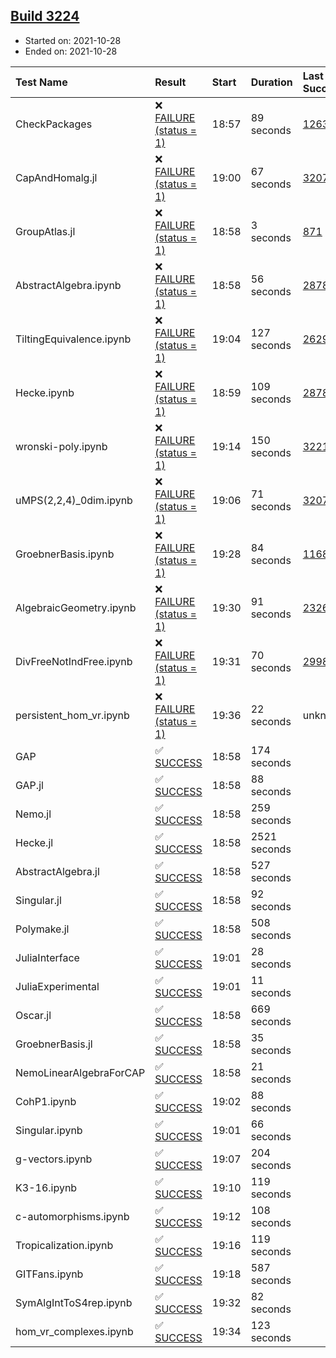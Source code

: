 ## [Build 3224](https://oscarci.mathematik.uni-kl.de/job/oscar-stable/3224/)

* Started on: 2021-10-28
* Ended on: 2021-10-28

| Test Name    | Result | Start | Duration | Last Success | First Failure |
|:-------------|:-------|:------|:---------|:-------------|:--------------|
| CheckPackages | ❌ [FAILURE (status = 1)](https://oscarci.mathematik.uni-kl.de/job/oscar-stable/3224/artifact/logs/build-3224/CheckPackages.log) | 18:57 | 89 seconds | [1263](https://oscarci.mathematik.uni-kl.de/job/oscar-stable/1263/) | [1264](https://oscarci.mathematik.uni-kl.de/job/oscar-stable/1264/) |
| CapAndHomalg.jl | ❌ [FAILURE (status = 1)](https://oscarci.mathematik.uni-kl.de/job/oscar-stable/3224/artifact/logs/build-3224/CapAndHomalg.jl.log) | 19:00 | 67 seconds | [3207](https://oscarci.mathematik.uni-kl.de/job/oscar-stable/3207/) | [3208](https://oscarci.mathematik.uni-kl.de/job/oscar-stable/3208/) |
| GroupAtlas.jl | ❌ [FAILURE (status = 1)](https://oscarci.mathematik.uni-kl.de/job/oscar-stable/3224/artifact/logs/build-3224/GroupAtlas.jl.log) | 18:58 | 3 seconds | [871](https://oscarci.mathematik.uni-kl.de/job/oscar-stable/871/) | [872](https://oscarci.mathematik.uni-kl.de/job/oscar-stable/872/) |
| AbstractAlgebra.ipynb | ❌ [FAILURE (status = 1)](https://oscarci.mathematik.uni-kl.de/job/oscar-stable/3224/artifact/logs/build-3224/AbstractAlgebra.ipynb.log) | 18:58 | 56 seconds | [2878](https://oscarci.mathematik.uni-kl.de/job/oscar-stable/2878/) | [2879](https://oscarci.mathematik.uni-kl.de/job/oscar-stable/2879/) |
| TiltingEquivalence.ipynb | ❌ [FAILURE (status = 1)](https://oscarci.mathematik.uni-kl.de/job/oscar-stable/3224/artifact/logs/build-3224/TiltingEquivalence.ipynb.log) | 19:04 | 127 seconds | [2629](https://oscarci.mathematik.uni-kl.de/job/oscar-stable/2629/) | [2630](https://oscarci.mathematik.uni-kl.de/job/oscar-stable/2630/) |
| Hecke.ipynb | ❌ [FAILURE (status = 1)](https://oscarci.mathematik.uni-kl.de/job/oscar-stable/3224/artifact/logs/build-3224/Hecke.ipynb.log) | 18:59 | 109 seconds | [2878](https://oscarci.mathematik.uni-kl.de/job/oscar-stable/2878/) | [2879](https://oscarci.mathematik.uni-kl.de/job/oscar-stable/2879/) |
| wronski-poly.ipynb | ❌ [FAILURE (status = 1)](https://oscarci.mathematik.uni-kl.de/job/oscar-stable/3224/artifact/logs/build-3224/wronski-poly.ipynb.log) | 19:14 | 150 seconds | [3221](https://oscarci.mathematik.uni-kl.de/job/oscar-stable/3221/) | [3222](https://oscarci.mathematik.uni-kl.de/job/oscar-stable/3222/) |
| uMPS(2,2,4)_0dim.ipynb | ❌ [FAILURE (status = 1)](https://oscarci.mathematik.uni-kl.de/job/oscar-stable/3224/artifact/logs/build-3224/uMPS-2-2-4-_0dim.ipynb.log) | 19:06 | 71 seconds | [3207](https://oscarci.mathematik.uni-kl.de/job/oscar-stable/3207/) | [3208](https://oscarci.mathematik.uni-kl.de/job/oscar-stable/3208/) |
| GroebnerBasis.ipynb | ❌ [FAILURE (status = 1)](https://oscarci.mathematik.uni-kl.de/job/oscar-stable/3224/artifact/logs/build-3224/GroebnerBasis.ipynb.log) | 19:28 | 84 seconds | [1168](https://oscarci.mathematik.uni-kl.de/job/oscar-stable/1168/) | [1169](https://oscarci.mathematik.uni-kl.de/job/oscar-stable/1169/) |
| AlgebraicGeometry.ipynb | ❌ [FAILURE (status = 1)](https://oscarci.mathematik.uni-kl.de/job/oscar-stable/3224/artifact/logs/build-3224/AlgebraicGeometry.ipynb.log) | 19:30 | 91 seconds | [2326](https://oscarci.mathematik.uni-kl.de/job/oscar-stable/2326/) | [2327](https://oscarci.mathematik.uni-kl.de/job/oscar-stable/2327/) |
| DivFreeNotIndFree.ipynb | ❌ [FAILURE (status = 1)](https://oscarci.mathematik.uni-kl.de/job/oscar-stable/3224/artifact/logs/build-3224/DivFreeNotIndFree.ipynb.log) | 19:31 | 70 seconds | [2998](https://oscarci.mathematik.uni-kl.de/job/oscar-stable/2998/) | [2999](https://oscarci.mathematik.uni-kl.de/job/oscar-stable/2999/) |
| persistent_hom_vr.ipynb | ❌ [FAILURE (status = 1)](https://oscarci.mathematik.uni-kl.de/job/oscar-stable/3224/artifact/logs/build-3224/persistent_hom_vr.ipynb.log) | 19:36 | 22 seconds | unknown | unknown |
| GAP | ✅ [SUCCESS](https://oscarci.mathematik.uni-kl.de/job/oscar-stable/3224/artifact/logs/build-3224/GAP.log) | 18:58 | 174 seconds |  |  |
| GAP.jl | ✅ [SUCCESS](https://oscarci.mathematik.uni-kl.de/job/oscar-stable/3224/artifact/logs/build-3224/GAP.jl.log) | 18:58 | 88 seconds |  |  |
| Nemo.jl | ✅ [SUCCESS](https://oscarci.mathematik.uni-kl.de/job/oscar-stable/3224/artifact/logs/build-3224/Nemo.jl.log) | 18:58 | 259 seconds |  |  |
| Hecke.jl | ✅ [SUCCESS](https://oscarci.mathematik.uni-kl.de/job/oscar-stable/3224/artifact/logs/build-3224/Hecke.jl.log) | 18:58 | 2521 seconds |  |  |
| AbstractAlgebra.jl | ✅ [SUCCESS](https://oscarci.mathematik.uni-kl.de/job/oscar-stable/3224/artifact/logs/build-3224/AbstractAlgebra.jl.log) | 18:58 | 527 seconds |  |  |
| Singular.jl | ✅ [SUCCESS](https://oscarci.mathematik.uni-kl.de/job/oscar-stable/3224/artifact/logs/build-3224/Singular.jl.log) | 18:58 | 92 seconds |  |  |
| Polymake.jl | ✅ [SUCCESS](https://oscarci.mathematik.uni-kl.de/job/oscar-stable/3224/artifact/logs/build-3224/Polymake.jl.log) | 18:58 | 508 seconds |  |  |
| JuliaInterface | ✅ [SUCCESS](https://oscarci.mathematik.uni-kl.de/job/oscar-stable/3224/artifact/logs/build-3224/JuliaInterface.log) | 19:01 | 28 seconds |  |  |
| JuliaExperimental | ✅ [SUCCESS](https://oscarci.mathematik.uni-kl.de/job/oscar-stable/3224/artifact/logs/build-3224/JuliaExperimental.log) | 19:01 | 11 seconds |  |  |
| Oscar.jl | ✅ [SUCCESS](https://oscarci.mathematik.uni-kl.de/job/oscar-stable/3224/artifact/logs/build-3224/Oscar.jl.log) | 18:58 | 669 seconds |  |  |
| GroebnerBasis.jl | ✅ [SUCCESS](https://oscarci.mathematik.uni-kl.de/job/oscar-stable/3224/artifact/logs/build-3224/GroebnerBasis.jl.log) | 18:58 | 35 seconds |  |  |
| NemoLinearAlgebraForCAP | ✅ [SUCCESS](https://oscarci.mathematik.uni-kl.de/job/oscar-stable/3224/artifact/logs/build-3224/NemoLinearAlgebraForCAP.log) | 18:58 | 21 seconds |  |  |
| CohP1.ipynb | ✅ [SUCCESS](https://oscarci.mathematik.uni-kl.de/job/oscar-stable/3224/artifact/logs/build-3224/CohP1.ipynb.log) | 19:02 | 88 seconds |  |  |
| Singular.ipynb | ✅ [SUCCESS](https://oscarci.mathematik.uni-kl.de/job/oscar-stable/3224/artifact/logs/build-3224/Singular.ipynb.log) | 19:01 | 66 seconds |  |  |
| g-vectors.ipynb | ✅ [SUCCESS](https://oscarci.mathematik.uni-kl.de/job/oscar-stable/3224/artifact/logs/build-3224/g-vectors.ipynb.log) | 19:07 | 204 seconds |  |  |
| K3-16.ipynb | ✅ [SUCCESS](https://oscarci.mathematik.uni-kl.de/job/oscar-stable/3224/artifact/logs/build-3224/K3-16.ipynb.log) | 19:10 | 119 seconds |  |  |
| c-automorphisms.ipynb | ✅ [SUCCESS](https://oscarci.mathematik.uni-kl.de/job/oscar-stable/3224/artifact/logs/build-3224/c-automorphisms.ipynb.log) | 19:12 | 108 seconds |  |  |
| Tropicalization.ipynb | ✅ [SUCCESS](https://oscarci.mathematik.uni-kl.de/job/oscar-stable/3224/artifact/logs/build-3224/Tropicalization.ipynb.log) | 19:16 | 119 seconds |  |  |
| GITFans.ipynb | ✅ [SUCCESS](https://oscarci.mathematik.uni-kl.de/job/oscar-stable/3224/artifact/logs/build-3224/GITFans.ipynb.log) | 19:18 | 587 seconds |  |  |
| SymAlgIntToS4rep.ipynb | ✅ [SUCCESS](https://oscarci.mathematik.uni-kl.de/job/oscar-stable/3224/artifact/logs/build-3224/SymAlgIntToS4rep.ipynb.log) | 19:32 | 82 seconds |  |  |
| hom_vr_complexes.ipynb | ✅ [SUCCESS](https://oscarci.mathematik.uni-kl.de/job/oscar-stable/3224/artifact/logs/build-3224/hom_vr_complexes.ipynb.log) | 19:34 | 123 seconds |  |  |
